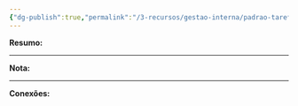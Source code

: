 ```yaml
---
{"dg-publish":true,"permalink":"/3-recursos/gestao-interna/padrao-tarefas/registrar-conferir-nse-prestadora/","dgPassFrontmatter":true,"created":"2025-07-01T11:50:10.546-03:00","updated":"2025-06-05T23:21:01.724-03:00"}
---
```


**Resumo:** 


---

**Nota:**

---

**Conexões:**

